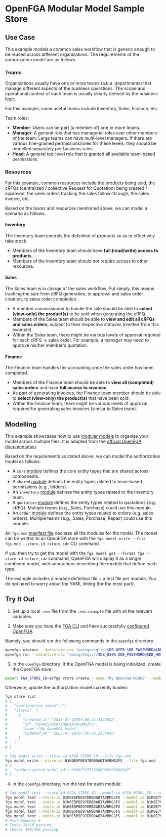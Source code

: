 # OpenFGA Modular Model Sample Store

## Use Case

This example models a common sales workflow that is generic enough to be reused across different organizations. The requirements of the authorization model are as follows:

### Teams

Organizations usually have one or more teams (a.k.a. departments) that manage different aspects of the business operations. The scope and operational context of each team is usually clearly defined by the business logic.

For this example, some useful teams include Inventory, Sales, Finance, etc.

Team roles:

- **Member**: Users can be part (a member of) one or more teams.
- **Manager**: A general role that has managerial roles over other members of the team.
  Large teams can have multi-level managers. If there are various fine-grained permissions/roles for these levels, they should be modelled separately per business rules.
- **Head**: A general top-level role that is granted all available team-based permissions.

### Resources

For this example, common resources include the products being sold, the cRFQs (centralized / collective Request for Quotation) being created / approved, the sales orders tracking the sales follow-through, the sales invoice, etc.

Based on the teams and resources mentioned above, we can model a scenario as follows:

#### Inventory

The Inventory team controls the definition of products so as to effectively take stock.

- Members of the Inventory team should have **full (read/write) access to products**.
- Members of the Inventory team should not require access to other resources.

#### Sales

The Sales team is in charge of the sales workflow. Put simply, this means tracking the sale from cRFQ generation, to approval and sales order creation, to sales order completion.

- A member commissioned to handle the sale should be able to **select (view-only) the product(s)** to be sold when generating the cRFQ.
- Members of the Sales team should be able to **view and edit all cRFQs and sales orders**, subject to their respective statuses (omitted from this example).
- Within the Sales team, there might be various levels of approval required for each cRFQ -> sales order. For example, a manager may need to approve his/her member's quotation.

#### Finance

The Finance team handles the accounting once the sales order has been completed.

- Members of the Finance team should be able to **view all (completed) sales orders** and have **full access to invoices**.
- As part of generating invoices, the Finance team member should be able to **select (view-only) the product(s)** that have been sold.
- Within the Finance team, there might be various levels of approval required for generating sales invoices (similar to Sales team).

## Modelling

This example showcases how to use [modular models](https://openfga.dev/docs/modeling/modular-models) to organize your model across multiple files. It is adapted from the [official OpenFGA documentation](https://github.com/openfga/sample-stores/blob/main/stores/modular/README.md).

Based on the requirements as stated above, we can model the authorization model as follows:

- A `core` [module](./core.fga) defines the core entity types that are shared across components.
- A `shared` [module](./shared.fga) defines the entity types related to team-based permissions (e.g., folders).
- An `inventory` [module](./inventory.fga) defines the entity types related to the Inventory team.
- A `quotation` [module](./quotation.fga) defines the entity types related to quotations (e.g. cRFQ). Multiple teams (e.g., Sales, Purchase) could use this module.
- An `order` [module](./order.fga) defines the entity types related to orders (e.g. sales orders). Multiple teams (e.g., Sales, Purchase, Repair) could use this module.

An `fga.mod` [manifest file](./fga.mod) declares all the modules for the model.
The model can be written to an OpenFGA store with the `fga model write --file fga.mod --store-id <store_id>` CLI command.

If you then try to get the model with the `fga model get --format fga --store-id <store_id>` command, OpenFGA will display it as a single combined model, with annotations describing the module that define each type.

The example includes a module definition file + a test file per module. You do not need to worry about the YAML linting (for the most part).

## Try It Out

1. Set up a local `.env` file from the `.env.example` file with all the relevant variables.

2. Make sure you have the [FGA CLI](https://github.com/openfga/cli/?tab=readme-ov-file#installation) and have successfully [configured OpenFGA](https://openfga.dev/docs/getting-started/setup-openfga/configure-openfga).

Namely, you should run the following commands in the `openfga` directory:

```bash
openfga migrate --datastore-uri "postgresql://$DB_USER:$DB_PASSWORD@$DB_HOST:$DB_PORT/$DB_NAME?sslmode=disable" --datastore-engine postgres
openfga run --datastore-uri "postgresql://$DB_USER:$DB_PASSWORD@$DB_HOST:$DB_PORT/$DB_NAME?sslmode=disable" --datastore-engine postgres
```

3. In the `openfga` directory: If the OpenFGA model is being initialized, create the OpenFGA store:

```bash
export FGA_STORE_ID=$(fga store create --name "My OpenFGA Model" --model fga.mod --debug | jq -r .store.id)
```

Otherwise, update the authorization model currently loaded:

```bash
fga store list
# {
#   "continuation_token":"",
#   "stores": [
#     {
#       "created_at":"2025-07-18T07:06:34.313704Z",
#       "id":"01K0E5PBE97ERBDABTAVBMGJFS",
#       "name":"My OpenFGA Model",
#       "updated_at":"2025-07-18T07:06:34.313704Z"
#     }
#   ]
# }

# fga model write --store-id $FGA_STORE_ID --file fga.mod
fga model write --store-id 01K0E5PBE97ERBDABTAVBMGJFS --file fga.mod
# {
#   "authorization_model_id":"01K0E7V7F1VG680YKV92H060A7"
# }
```

4. In the `openfga` directory, run the test for each module:

```bash
# fga model test --store-id $FGA_STORE_ID --model-id $FGA_MODEL_ID --tests path/to/test.fga.yaml
fga model test --store-id 01K0E5PBE97ERBDABTAVBMGJFS --model-id 01K0E7V7F1VG680YKV92H060A7 --tests tests/core.fga.yaml
fga model test --store-id 01K0E5PBE97ERBDABTAVBMGJFS --model-id 01K0E7V7F1VG680YKV92H060A7 --tests tests/inventory.fga.yaml
fga model test --store-id 01K0E5PBE97ERBDABTAVBMGJFS --model-id 01K0E7V7F1VG680YKV92H060A7 --tests tests/quotation.fga.yaml
fga model test --store-id 01K0E5PBE97ERBDABTAVBMGJFS --model-id 01K0E7V7F1VG680YKV92H060A7 --tests tests/order.fga.yaml
fga model test --store-id 01K0E5PBE97ERBDABTAVBMGJFS --model-id 01K0E7V7F1VG680YKV92H060A7 --tests tests/invoice.fga.yaml
# Test Summary #
# Tests 10/10 passing
# Checks 100/100 passing
```
